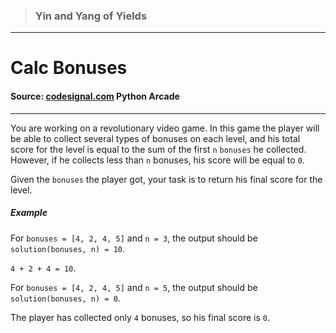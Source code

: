 > ### Yin and Yang of Yields

---

# Calc Bonuses

#### Source: [codesignal.com](https://codesignal.com/) Python Arcade

---

You are working on a revolutionary video game. In this game the player will be able to collect several types of bonuses on each level, and his total score for the level is equal to the sum of the first `n` `bonuses` he collected. However, if he collects less than `n` bonuses, his score will be equal to `0`.

Given the `bonuses` the player got, your task is to return his final score for the level.

##### Example

For `bonuses = [4, 2, 4, 5]` and `n = 3`,
the output should be
`solution(bonuses, n) = 10`.

`4 + 2 + 4 = 10`.

For `bonuses = [4, 2, 4, 5]` and `n = 5`,
the output should be
`solution(bonuses, n) = 0`.

The player has collected only `4` bonuses, so his final score is `0`.
